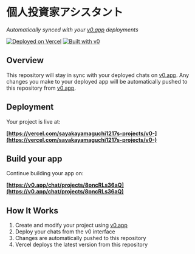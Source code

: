# 個人投資家アシスタント

*Automatically synced with your [v0.app](https://v0.app) deployments*

[![Deployed on Vercel](https://img.shields.io/badge/Deployed%20on-Vercel-black?style=for-the-badge&logo=vercel)](https://vercel.com/sayakayamaguchi1217s-projects/v0-)
[![Built with v0](https://img.shields.io/badge/Built%20with-v0.app-black?style=for-the-badge)](https://v0.app/chat/projects/8pncRLs36aQ)

## Overview

This repository will stay in sync with your deployed chats on [v0.app](https://v0.app).
Any changes you make to your deployed app will be automatically pushed to this repository from [v0.app](https://v0.app).

## Deployment

Your project is live at:

**[https://vercel.com/sayakayamaguchi1217s-projects/v0-](https://vercel.com/sayakayamaguchi1217s-projects/v0-)**

## Build your app

Continue building your app on:

**[https://v0.app/chat/projects/8pncRLs36aQ](https://v0.app/chat/projects/8pncRLs36aQ)**

## How It Works

1. Create and modify your project using [v0.app](https://v0.app)
2. Deploy your chats from the v0 interface
3. Changes are automatically pushed to this repository
4. Vercel deploys the latest version from this repository